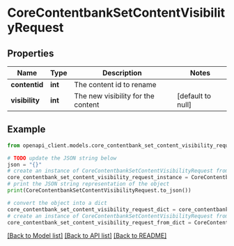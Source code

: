 # CoreContentbankSetContentVisibilityRequest


## Properties

Name | Type | Description | Notes
------------ | ------------- | ------------- | -------------
**contentid** | **int** | The content id to rename | 
**visibility** | **int** | The new visibility for the content | [default to null]

## Example

```python
from openapi_client.models.core_contentbank_set_content_visibility_request import CoreContentbankSetContentVisibilityRequest

# TODO update the JSON string below
json = "{}"
# create an instance of CoreContentbankSetContentVisibilityRequest from a JSON string
core_contentbank_set_content_visibility_request_instance = CoreContentbankSetContentVisibilityRequest.from_json(json)
# print the JSON string representation of the object
print(CoreContentbankSetContentVisibilityRequest.to_json())

# convert the object into a dict
core_contentbank_set_content_visibility_request_dict = core_contentbank_set_content_visibility_request_instance.to_dict()
# create an instance of CoreContentbankSetContentVisibilityRequest from a dict
core_contentbank_set_content_visibility_request_from_dict = CoreContentbankSetContentVisibilityRequest.from_dict(core_contentbank_set_content_visibility_request_dict)
```
[[Back to Model list]](../README.md#documentation-for-models) [[Back to API list]](../README.md#documentation-for-api-endpoints) [[Back to README]](../README.md)



